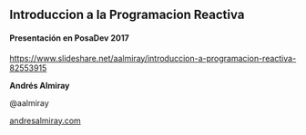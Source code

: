 Introduccion a la Programacion Reactiva
------------------------------------

#### Presentación en PosaDev 2017

https://www.slideshare.net/aalmiray/introduccion-a-programacion-reactiva-82553915

**Andrés Almiray**

@aalmiray

[andresalmiray.com](http://andresalmiray.com)